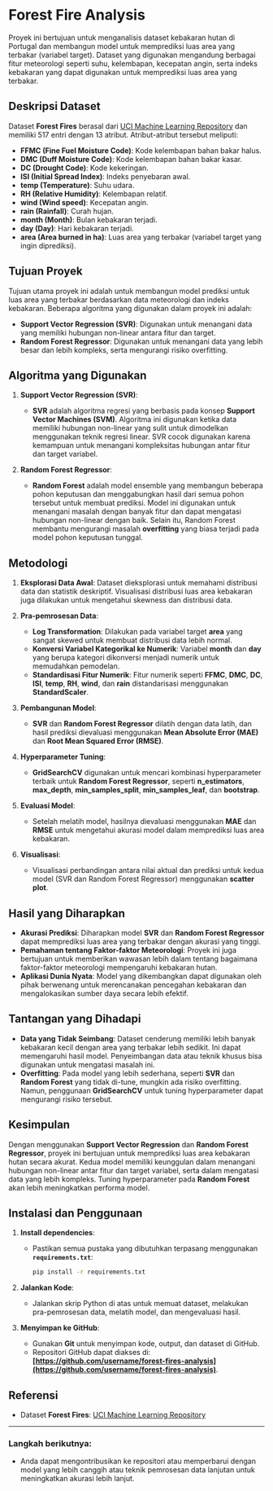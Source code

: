 # Forest Fire Analysis

Proyek ini bertujuan untuk menganalisis dataset kebakaran hutan di Portugal dan membangun model untuk memprediksi luas area yang terbakar (variabel target). Dataset yang digunakan mengandung berbagai fitur meteorologi seperti suhu, kelembapan, kecepatan angin, serta indeks kebakaran yang dapat digunakan untuk memprediksi luas area yang terbakar.

## Deskripsi Dataset

Dataset **Forest Fires** berasal dari [UCI Machine Learning Repository](https://archive.ics.uci.edu/dataset/162/forest+fires) dan memiliki 517 entri dengan 13 atribut. Atribut-atribut tersebut meliputi:

- **FFMC (Fine Fuel Moisture Code)**: Kode kelembapan bahan bakar halus.
- **DMC (Duff Moisture Code)**: Kode kelembapan bahan bakar kasar.
- **DC (Drought Code)**: Kode kekeringan.
- **ISI (Initial Spread Index)**: Indeks penyebaran awal.
- **temp (Temperature)**: Suhu udara.
- **RH (Relative Humidity)**: Kelembapan relatif.
- **wind (Wind speed)**: Kecepatan angin.
- **rain (Rainfall)**: Curah hujan.
- **month (Month)**: Bulan kebakaran terjadi.
- **day (Day)**: Hari kebakaran terjadi.
- **area (Area burned in ha)**: Luas area yang terbakar (variabel target yang ingin diprediksi).

## Tujuan Proyek

Tujuan utama proyek ini adalah untuk membangun model prediksi untuk luas area yang terbakar berdasarkan data meteorologi dan indeks kebakaran. Beberapa algoritma yang digunakan dalam proyek ini adalah:

- **Support Vector Regression (SVR)**: Digunakan untuk menangani data yang memiliki hubungan non-linear antara fitur dan target.
- **Random Forest Regressor**: Digunakan untuk menangani data yang lebih besar dan lebih kompleks, serta mengurangi risiko overfitting.

## Algoritma yang Digunakan

1. **Support Vector Regression (SVR)**:
   - **SVR** adalah algoritma regresi yang berbasis pada konsep **Support Vector Machines (SVM)**. Algoritma ini digunakan ketika data memiliki hubungan non-linear yang sulit untuk dimodelkan menggunakan teknik regresi linear. SVR cocok digunakan karena kemampuan untuk menangani kompleksitas hubungan antar fitur dan target variabel.

2. **Random Forest Regressor**:
   - **Random Forest** adalah model ensemble yang membangun beberapa pohon keputusan dan menggabungkan hasil dari semua pohon tersebut untuk membuat prediksi. Model ini digunakan untuk menangani masalah dengan banyak fitur dan dapat mengatasi hubungan non-linear dengan baik. Selain itu, Random Forest membantu mengurangi masalah **overfitting** yang biasa terjadi pada model pohon keputusan tunggal.

## Metodologi

1. **Eksplorasi Data Awal**: Dataset dieksplorasi untuk memahami distribusi data dan statistik deskriptif. Visualisasi distribusi luas area kebakaran juga dilakukan untuk mengetahui skewness dan distribusi data.
   
2. **Pra-pemrosesan Data**:
   - **Log Transformation**: Dilakukan pada variabel target **area** yang sangat skewed untuk membuat distribusi data lebih normal.
   - **Konversi Variabel Kategorikal ke Numerik**: Variabel **month** dan **day** yang berupa kategori dikonversi menjadi numerik untuk memudahkan pemodelan.
   - **Standardisasi Fitur Numerik**: Fitur numerik seperti **FFMC**, **DMC**, **DC**, **ISI**, **temp**, **RH**, **wind**, dan **rain** distandarisasi menggunakan **StandardScaler**.

3. **Pembangunan Model**:
   - **SVR** dan **Random Forest Regressor** dilatih dengan data latih, dan hasil prediksi dievaluasi menggunakan **Mean Absolute Error (MAE)** dan **Root Mean Squared Error (RMSE)**.

4. **Hyperparameter Tuning**:
   - **GridSearchCV** digunakan untuk mencari kombinasi hyperparameter terbaik untuk **Random Forest Regressor**, seperti **n_estimators**, **max_depth**, **min_samples_split**, **min_samples_leaf**, dan **bootstrap**.

5. **Evaluasi Model**:
   - Setelah melatih model, hasilnya dievaluasi menggunakan **MAE** dan **RMSE** untuk mengetahui akurasi model dalam memprediksi luas area kebakaran.

6. **Visualisasi**:
   - Visualisasi perbandingan antara nilai aktual dan prediksi untuk kedua model (SVR dan Random Forest Regressor) menggunakan **scatter plot**.

## Hasil yang Diharapkan

- **Akurasi Prediksi**: Diharapkan model **SVR** dan **Random Forest Regressor** dapat memprediksi luas area yang terbakar dengan akurasi yang tinggi.
- **Pemahaman tentang Faktor-faktor Meteorologi**: Proyek ini juga bertujuan untuk memberikan wawasan lebih dalam tentang bagaimana faktor-faktor meteorologi mempengaruhi kebakaran hutan.
- **Aplikasi Dunia Nyata**: Model yang dikembangkan dapat digunakan oleh pihak berwenang untuk merencanakan pencegahan kebakaran dan mengalokasikan sumber daya secara lebih efektif.

## Tantangan yang Dihadapi

- **Data yang Tidak Seimbang**: Dataset cenderung memiliki lebih banyak kebakaran kecil dengan area yang terbakar lebih sedikit. Ini dapat memengaruhi hasil model. Penyeimbangan data atau teknik khusus bisa digunakan untuk mengatasi masalah ini.
- **Overfitting**: Pada model yang lebih sederhana, seperti **SVR** dan **Random Forest** yang tidak di-tune, mungkin ada risiko overfitting. Namun, penggunaan **GridSearchCV** untuk tuning hyperparameter dapat mengurangi risiko tersebut.

## Kesimpulan

Dengan menggunakan **Support Vector Regression** dan **Random Forest Regressor**, proyek ini bertujuan untuk memprediksi luas area kebakaran hutan secara akurat. Kedua model memiliki keunggulan dalam menangani hubungan non-linear antar fitur dan target variabel, serta dalam mengatasi data yang lebih kompleks. Tuning hyperparameter pada **Random Forest** akan lebih meningkatkan performa model.

## Instalasi dan Penggunaan

1. **Install dependencies**:
   - Pastikan semua pustaka yang dibutuhkan terpasang menggunakan **`requirements.txt`**:
     ```bash
     pip install -r requirements.txt
     ```

2. **Jalankan Kode**:
   - Jalankan skrip Python di atas untuk memuat dataset, melakukan pra-pemrosesan data, melatih model, dan mengevaluasi hasil.

3. **Menyimpan ke GitHub**:
   - Gunakan **Git** untuk menyimpan kode, output, dan dataset di GitHub.
   - Repositori GitHub dapat diakses di: **[https://github.com/username/forest-fires-analysis](https://github.com/username/forest-fires-analysis)**.

## Referensi

- Dataset **Forest Fires**: [UCI Machine Learning Repository](https://archive.ics.uci.edu/dataset/162/forest+fires)

---

### **Langkah berikutnya:**
- Anda dapat mengontribusikan ke repositori atau memperbarui dengan model yang lebih canggih atau teknik pemrosesan data lanjutan untuk meningkatkan akurasi lebih lanjut.
